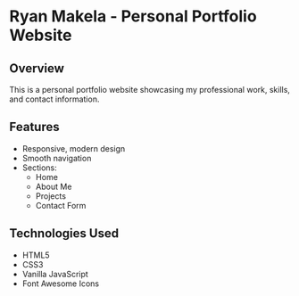 # Ryan Makela - Personal Portfolio Website

## Overview
This is a personal portfolio website showcasing my professional work, skills, and contact information.

## Features
- Responsive, modern design
- Smooth navigation
- Sections:
  - Home
  - About Me
  - Projects
  - Contact Form

## Technologies Used
- HTML5
- CSS3
- Vanilla JavaScript
- Font Awesome Icons
